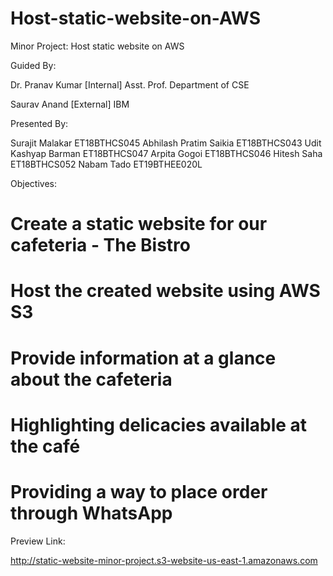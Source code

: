 # Host-static-website-on-AWS
Minor Project: Host static website on AWS

Guided By:

Dr. Pranav Kumar [Internal] 
Asst. Prof. Department of CSE

Saurav Anand [External]
IBM

Presented By:

Surajit Malakar 		ET18BTHCS045
Abhilash Pratim Saikia	ET18BTHCS043
Udit Kashyap Barman		ET18BTHCS047
Arpita Gogoi			ET18BTHCS046
Hitesh Saha				ET18BTHCS052
Nabam Tado				ET19BTHEE020L

Objectives:
# Create a static website for our cafeteria - The Bistro
# Host the created website using AWS S3
# Provide information at a glance about the cafeteria 
# Highlighting delicacies available at the café
# Providing a way to place order through WhatsApp



Preview Link:

http://static-website-minor-project.s3-website-us-east-1.amazonaws.com
